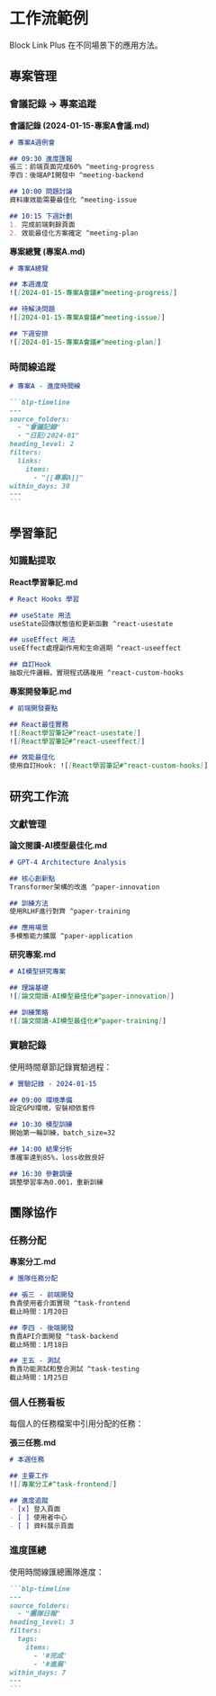 # 工作流範例

Block Link Plus 在不同場景下的應用方法。

## 專案管理

### 會議記錄 → 專案追蹤

**會議記錄 (2024-01-15-專案A會議.md)**
```markdown
# 專案A週例會

## 09:30 進度匯報
張三：前端頁面完成60% ^meeting-progress
李四：後端API開發中 ^meeting-backend

## 10:00 問題討論
資料庫效能需要最佳化 ^meeting-issue

## 10:15 下週計劃
1. 完成前端剩餘頁面
2. 效能最佳化方案確定 ^meeting-plan
```

**專案總覽 (專案A.md)**
```markdown
# 專案A總覽

## 本週進度
![[2024-01-15-專案A會議#^meeting-progress]]

## 待解決問題
![[2024-01-15-專案A會議#^meeting-issue]]

## 下週安排
![[2024-01-15-專案A會議#^meeting-plan]]
```

### 時間線追蹤

````markdown
# 專案A - 進度時間線

```blp-timeline
---
source_folders:
  - "會議記錄"
  - "日記/2024-01"
heading_level: 2
filters:
  links:
    items:
      - "[[專案A]]"
within_days: 30
---
```
````

## 學習筆記

### 知識點提取

**React學習筆記.md**
```markdown
# React Hooks 學習

## useState 用法
useState回傳狀態值和更新函數 ^react-usestate

## useEffect 用法  
useEffect處理副作用和生命週期 ^react-useeffect

## 自訂Hook
抽取元件邏輯，實現程式碼複用 ^react-custom-hooks
```

**專案開發筆記.md**
```markdown
# 前端開發要點

## React最佳實務
![[React學習筆記#^react-usestate]]
![[React學習筆記#^react-useeffect]]

## 效能最佳化
使用自訂Hook: ![[React學習筆記#^react-custom-hooks]]
```

## 研究工作流

### 文獻管理

**論文閱讀-AI模型最佳化.md**
```markdown
# GPT-4 Architecture Analysis

## 核心創新點
Transformer架構的改進 ^paper-innovation

## 訓練方法
使用RLHF進行對齊 ^paper-training

## 應用場景
多模態能力擴展 ^paper-application
```

**研究專案.md**
```markdown
# AI模型研究專案

## 理論基礎
![[論文閱讀-AI模型最佳化#^paper-innovation]]

## 訓練策略
![[論文閱讀-AI模型最佳化#^paper-training]]
```

### 實驗記錄

使用時間章節記錄實驗過程：

```markdown
# 實驗記錄 - 2024-01-15

## 09:00 環境準備
設定GPU環境，安裝相依套件

## 10:30 模型訓練
開始第一輪訓練，batch_size=32

## 14:00 結果分析
準確率達到85%，loss收斂良好

## 16:30 參數調優
調整學習率為0.001，重新訓練
```

## 團隊協作

### 任務分配

**專案分工.md**
```markdown
# 團隊任務分配

## 張三 - 前端開發
負責使用者介面實現 ^task-frontend
截止時間：1月20日

## 李四 - 後端開發  
負責API介面開發 ^task-backend
截止時間：1月18日

## 王五 - 測試
負責功能測試和整合測試 ^task-testing
截止時間：1月25日
```

### 個人任務看板

每個人的任務檔案中引用分配的任務：

**張三任務.md**
```markdown
# 本週任務

## 主要工作
![[專案分工#^task-frontend]]

## 進度追蹤
- [x] 登入頁面
- [ ] 使用者中心
- [ ] 資料展示頁面
```

### 進度匯總

使用時間線匯總團隊進度：

````markdown
```blp-timeline
---
source_folders:
  - "團隊日報"
heading_level: 3
filters:
  tags:
    items:
      - '#完成'
      - '#進展'
within_days: 7
---
```
````
